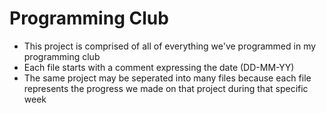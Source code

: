 # Programming Club
* This project is comprised of all of everything we've programmed in my programming club
* Each file starts with a comment expressing the date (DD-MM-YY)
* The same project may be seperated into many files because each file represents the progress we made on that project during that specific week
